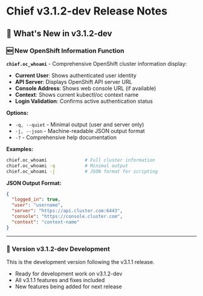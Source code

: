 # Chief v3.1.2-dev Release Notes

## 🚀 What's New in v3.1.2-dev

### 🆕 New OpenShift Information Function

**`chief.oc_whoami`** - Comprehensive OpenShift cluster information display:

- **Current User**: Shows authenticated user identity
- **API Server**: Displays OpenShift API server URL
- **Console Address**: Shows web console URL (if available)
- **Context**: Shows current kubectl/oc context name
- **Login Validation**: Confirms active authentication status

**Options:**
- `-q, --quiet` - Minimal output (user and server only)
- `-j, --json` - Machine-readable JSON output format
- `-?` - Comprehensive help documentation

**Examples:**
```bash
chief.oc_whoami              # Full cluster information
chief.oc_whoami -q           # Minimal output
chief.oc_whoami -j           # JSON format for scripting
```

**JSON Output Format:**
```json
{
  "logged_in": true,
  "user": "username",
  "server": "https://api.cluster.com:6443",
  "console": "https://console.cluster.com",
  "context": "context-name"
}
```

---

### 🔧 Version v3.1.2-dev Development

This is the development version following the v3.1.1 release.

- Ready for development work on v3.1.2-dev
- All v3.1.1 features and fixes included
- New features being added for next release
